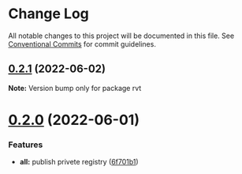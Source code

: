 # Change Log

All notable changes to this project will be documented in this file.
See [Conventional Commits](https://conventionalcommits.org) for commit guidelines.

## [0.2.1](https://gitee.com/cq_maixun_network/repo/compare/rvt@0.2.0...rvt@0.2.1) (2022-06-02)

**Note:** Version bump only for package rvt





# [0.2.0](https://gitee.com/cq_maixun_network/repo/compare/rvt@0.1.0...rvt@0.2.0) (2022-06-01)


### Features

* **all:** publish privete registry ([6f701b1](https://gitee.com/cq_maixun_network/repo/commits/6f701b170233e9a32c503c9874b92a6be11e5478))
